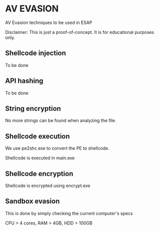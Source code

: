 # AV EVASION

AV Evasion techniques to be used in ESAP

Disclaimer: This is just a proof-of-concept. It is for educational purposes only.

## Shellcode injection

To be done

## API hashing

To be done

## String encryption

No more strings can be found when analyzing the file.

## Shellcode execution

We use pe2shc.exe to convert the PE to shellcode.

Shellcode is executed in main.exe

## Shellcode encryption

Shellcode is encrypted using encrypt.exe

## Sandbox evasion

This is done by simply checking the current computer's specs

CPU > 4 cores, RAM > 4GB, HDD > 100GB